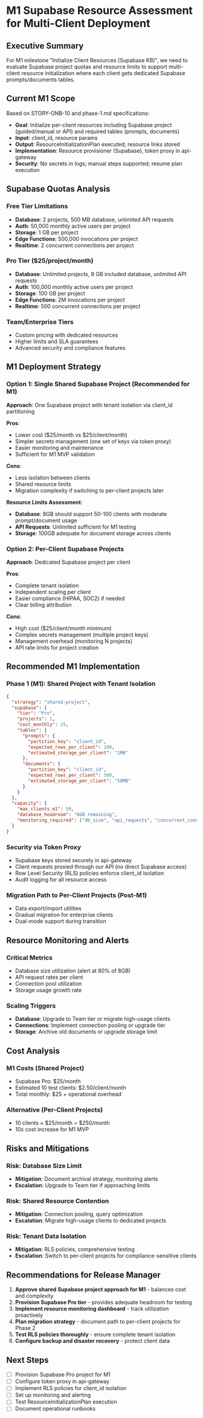# M1 Supabase Resource Assessment for Multi-Client Deployment

## Executive Summary

For M1 milestone "Initialize Client Resources (Supabase KB)", we need to evaluate Supabase project quotas and resource limits to support multi-client resource initialization where each client gets dedicated Supabase prompts/documents tables.

## Current M1 Scope

Based on STORY-ONB-10 and phase-1.md specifications:
- **Goal**: Initialize per-client resources including Supabase project (guided/manual or API) and required tables (prompts, documents)
- **Input**: client_id, resource params  
- **Output**: ResourceInitializationPlan executed; resource links stored
- **Implementation**: Resource provisioner (Supabase), token proxy in api-gateway
- **Security**: No secrets in logs; manual steps supported; resume plan execution

## Supabase Quotas Analysis

### Free Tier Limitations
- **Database**: 2 projects, 500 MB database, unlimited API requests
- **Auth**: 50,000 monthly active users per project  
- **Storage**: 1 GB per project
- **Edge Functions**: 500,000 invocations per project
- **Realtime**: 2 concurrent connections per project

### Pro Tier ($25/project/month)
- **Database**: Unlimited projects, 8 GB included database, unlimited API requests
- **Auth**: 100,000 monthly active users per project  
- **Storage**: 100 GB per project
- **Edge Functions**: 2M invocations per project
- **Realtime**: 500 concurrent connections per project

### Team/Enterprise Tiers
- Custom pricing with dedicated resources
- Higher limits and SLA guarantees
- Advanced security and compliance features

## M1 Deployment Strategy

### Option 1: Single Shared Supabase Project (Recommended for M1)
**Approach**: One Supabase project with tenant isolation via client_id partitioning

**Pros**:
- Lower cost ($25/month vs $25/client/month)
- Simpler secrets management (one set of keys via token proxy)
- Easier monitoring and maintenance
- Sufficient for M1 MVP validation

**Cons**: 
- Less isolation between clients
- Shared resource limits
- Migration complexity if switching to per-client projects later

**Resource Limits Assessment**:
- **Database**: 8GB should support 50-100 clients with moderate prompt/document usage
- **API Requests**: Unlimited sufficient for M1 testing
- **Storage**: 100GB adequate for document storage across clients

### Option 2: Per-Client Supabase Projects  
**Approach**: Dedicated Supabase project per client

**Pros**:
- Complete tenant isolation
- Independent scaling per client
- Easier compliance (HIPAA, SOC2) if needed
- Clear billing attribution

**Cons**:
- High cost ($25/client/month minimum)
- Complex secrets management (multiple project keys)
- Management overhead (monitoring N projects)
- API rate limits for project creation

## Recommended M1 Implementation

### Phase 1 (M1): Shared Project with Tenant Isolation
```json
{
  "strategy": "shared-project",
  "supabase": {
    "tier": "Pro",
    "projects": 1,
    "cost_monthly": 25,
    "tables": {
      "prompts": {
        "partition_key": "client_id",
        "expected_rows_per_client": 100,
        "estimated_storage_per_client": "1MB"
      },
      "documents": {
        "partition_key": "client_id", 
        "expected_rows_per_client": 500,
        "estimated_storage_per_client": "50MB"
      }
    }
  },
  "capacity": {
    "max_clients_m1": 50,
    "database_headroom": "6GB remaining",
    "monitoring_required": ["db_size", "api_requests", "concurrent_connections"]
  }
}
```

### Security via Token Proxy
- Supabase keys stored securely in api-gateway
- Client requests proxied through our API (no direct Supabase access)
- Row Level Security (RLS) policies enforce client_id isolation
- Audit logging for all resource access

### Migration Path to Per-Client Projects (Post-M1)
- Data export/import utilities
- Gradual migration for enterprise clients
- Dual-mode support during transition

## Resource Monitoring and Alerts

### Critical Metrics
- Database size utilization (alert at 80% of 8GB)
- API request rates per client
- Connection pool utilization
- Storage usage growth rate

### Scaling Triggers
- **Database**: Upgrade to Team tier or migrate high-usage clients
- **Connections**: Implement connection pooling or upgrade tier
- **Storage**: Archive old documents or upgrade storage limit

## Cost Analysis

### M1 Costs (Shared Project)
- Supabase Pro: $25/month
- Estimated 10 test clients: $2.50/client/month
- Total monthly: $25 + operational overhead

### Alternative (Per-Client Projects)
- 10 clients × $25/month = $250/month
- 10x cost increase for M1 MVP

## Risks and Mitigations

### Risk: Database Size Limit
- **Mitigation**: Document archival strategy, monitoring alerts
- **Escalation**: Upgrade to Team tier if approaching limits

### Risk: Shared Resource Contention  
- **Mitigation**: Connection pooling, query optimization
- **Escalation**: Migrate high-usage clients to dedicated projects

### Risk: Tenant Data Isolation
- **Mitigation**: RLS policies, comprehensive testing
- **Escalation**: Switch to per-client projects for compliance-sensitive clients

## Recommendations for Release Manager

1. **Approve shared Supabase project approach for M1** - balances cost and complexity
2. **Provision Supabase Pro tier** - provides adequate headroom for testing  
3. **Implement resource monitoring dashboard** - track utilization proactively
4. **Plan migration strategy** - document path to per-client projects for Phase 2
5. **Test RLS policies thoroughly** - ensure complete tenant isolation
6. **Configure backup and disaster recovery** - protect client data

## Next Steps

- [ ] Provision Supabase Pro project for M1
- [ ] Configure token proxy in api-gateway 
- [ ] Implement RLS policies for client_id isolation
- [ ] Set up monitoring and alerting
- [ ] Test ResourceInitializationPlan execution
- [ ] Document operational runbooks